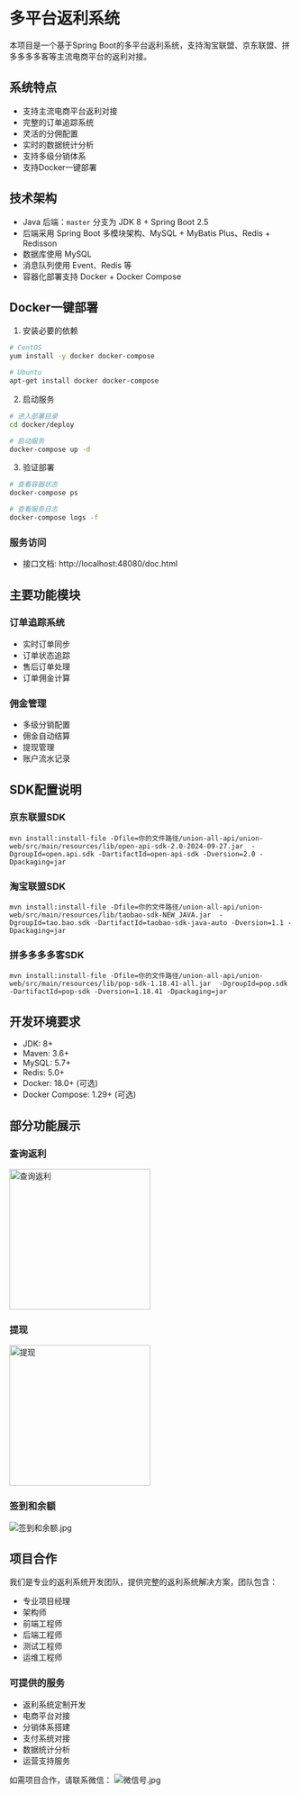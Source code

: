 # 多平台返利系统

本项目是一个基于Spring Boot的多平台返利系统，支持淘宝联盟、京东联盟、拼多多多多客等主流电商平台的返利对接。

## 系统特点

* 支持主流电商平台返利对接
* 完整的订单追踪系统
* 灵活的分佣配置
* 实时的数据统计分析
* 支持多级分销体系
* 支持Docker一键部署

## 技术架构

* Java 后端：`master` 分支为 JDK 8 + Spring Boot 2.5
* 后端采用 Spring Boot 多模块架构、MySQL + MyBatis Plus、Redis + Redisson
* 数据库使用 MySQL
* 消息队列使用 Event、Redis 等
* 容器化部署支持 Docker + Docker Compose

## Docker一键部署

1. 安装必要的依赖
```bash
# CentOS
yum install -y docker docker-compose

# Ubuntu
apt-get install docker docker-compose
```

2. 启动服务
```bash
# 进入部署目录
cd docker/deploy

# 启动服务
docker-compose up -d
```

3. 验证部署
```bash
# 查看容器状态
docker-compose ps

# 查看服务日志
docker-compose logs -f
```

### 服务访问
- 接口文档: http://localhost:48080/doc.html

## 主要功能模块

### 订单追踪系统
- 实时订单同步
- 订单状态追踪
- 售后订单处理
- 订单佣金计算

### 佣金管理
- 多级分销配置
- 佣金自动结算
- 提现管理
- 账户流水记录

## SDK配置说明

### 京东联盟SDK
```shell
mvn install:install-file -Dfile=你的文件路径/union-all-api/union-web/src/main/resources/lib/open-api-sdk-2.0-2024-09-27.jar  -DgroupId=open.api.sdk -DartifactId=open-api-sdk -Dversion=2.0 -Dpackaging=jar
```

### 淘宝联盟SDK
```shell
mvn install:install-file -Dfile=你的文件路径/union-all-api/union-web/src/main/resources/lib/taobao-sdk-NEW_JAVA.jar  -DgroupId=tao.bao.sdk -DartifactId=taobao-sdk-java-auto -Dversion=1.1 -Dpackaging=jar
```

### 拼多多多多客SDK
```shell
mvn install:install-file -Dfile=你的文件路径/union-all-api/union-web/src/main/resources/lib/pop-sdk-1.18.41-all.jar  -DgroupId=pop.sdk -DartifactId=pop-sdk -Dversion=1.18.41 -Dpackaging=jar
```

## 开发环境要求

- JDK: 8+
- Maven: 3.6+
- MySQL: 5.7+
- Redis: 5.0+
- Docker: 18.0+ (可选)
- Docker Compose: 1.29+ (可选)

## 部分功能展示
### 查询返利
<img src="images/%E6%9F%A5%E8%AF%A2%E8%BF%94%E5%88%A9.jpg" alt="查询返利" width="250">

### 提现
<img src="images/%E6%8F%90%E7%8E%B0.jpg" alt="提现" width="250">

### 签到和余额
![签到和余额.jpg](images/%E7%AD%BE%E5%88%B0%E5%92%8C%E4%BD%99%E9%A2%9D.jpg)

## 项目合作

我们是专业的返利系统开发团队，提供完整的返利系统解决方案，团队包含：
- 专业项目经理
- 架构师
- 前端工程师
- 后端工程师
- 测试工程师
- 运维工程师

### 可提供的服务
- 返利系统定制开发
- 电商平台对接
- 分销体系搭建
- 支付系统对接
- 数据统计分析
- 运营支持服务

如需项目合作，请联系微信：
![微信号.jpg](images/%E5%BE%AE%E4%BF%A1%E5%8F%B7.jpg)

